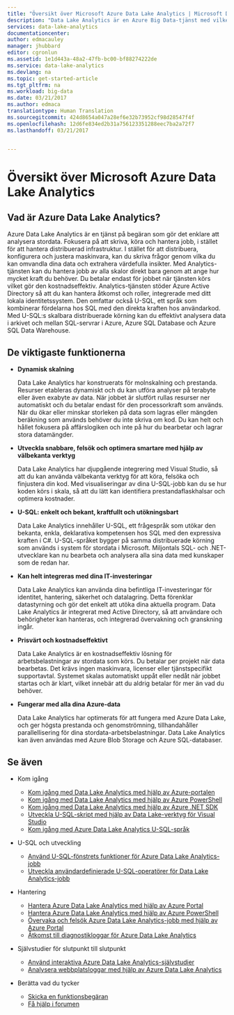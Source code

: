 ```yaml
---
title: "Översikt över Microsoft Azure Data Lake Analytics | Microsoft Docs"
description: "Data Lake Analytics är en Azure Big Data-tjänst med vilken du kan använda data för att driva ditt företag med hjälp av kunskap från dina data i molnet, oavsett deras storlek eller plats."
services: data-lake-analytics
documentationcenter: 
author: edmacauley
manager: jhubbard
editor: cgronlun
ms.assetid: 1e1d443a-48a2-47fb-bc00-bf88274222de
ms.service: data-lake-analytics
ms.devlang: na
ms.topic: get-started-article
ms.tgt_pltfrm: na
ms.workload: big-data
ms.date: 03/21/2017
ms.author: edmaca
translationtype: Human Translation
ms.sourcegitcommit: 424d8654a047a28ef6e32b73952cf98d28547f4f
ms.openlocfilehash: 12d6fe834ed2b31a756123351288eec7ba2a72f7
ms.lasthandoff: 03/21/2017


---
```

# <a name="overview-of-microsoft-azure-data-lake-analytics"></a>Översikt över Microsoft Azure Data Lake Analytics
## <a name="what-is-azure-data-lake-analytics"></a>Vad är Azure Data Lake Analytics?
Azure Data Lake Analytics är en tjänst på begäran som gör det enklare att analysera stordata. Fokusera på att skriva, köra och hantera jobb, i stället för att hantera distribuerad infrastruktur. I stället för att distribuera, konfigurera och justera maskinvara, kan du skriva frågor genom vilka du kan omvandla dina data och extrahera värdefulla insikter. Med Analytics-tjänsten kan du hantera jobb av alla skalor direkt bara genom att ange hur mycket kraft du behöver. Du betalar endast för jobbet när tjänsten körs vilket gör den kostnadseffektiv. Analytics-tjänsten stöder Azure Active Directory så att du kan hantera åtkomst och roller, integrerade med ditt lokala identitetssystem. Den omfattar också U-SQL, ett språk som kombinerar fördelarna hos SQL med den direkta kraften hos användarkod. Med U-SQL:s skalbara distribuerade körning kan du effektivt analysera data i arkivet och mellan SQL-servrar i Azure, Azure SQL Database och Azure SQL Data Warehouse.

## <a name="key-capabilities"></a>De viktigaste funktionerna
* **Dynamisk skalning**
  
    Data Lake Analytics har konstruerats för molnskalning och prestanda.  Resurser etableras dynamiskt och du kan utföra analyser på terabyte eller även exabyte av data. När jobbet är slutfört rullas resurser ner automatiskt och du betalar endast för den processorkraft som används. När du ökar eller minskar storleken på data som lagras eller mängden beräkning som används behöver du inte skriva om kod. Du kan helt och hållet fokusera på affärslogiken och inte på hur du bearbetar och lagrar stora datamängder.
* **Utveckla snabbare, felsök och optimera smartare med hjälp av välbekanta verktyg**
  
    Data Lake Analytics har djupgående integrering med Visual Studio, så att du kan använda välbekanta verktyg för att köra, felsöka och finjustera din kod. Med visualiseringar av dina U-SQL-jobb kan du se hur koden körs i skala, så att du lätt kan identifiera prestandaflaskhalsar och optimera kostnader.
* **U-SQL: enkelt och bekant, kraftfullt och utökningsbart**
  
    Data Lake Analytics innehåller U-SQL, ett frågespråk som utökar den bekanta, enkla, deklarativa kompetensen hos SQL med den expressiva kraften i C#. U-SQL-språket bygger på samma distribuerade körning som används i system för stordata i Microsoft. Miljontals SQL- och .NET-utvecklare kan nu bearbeta och analysera alla sina data med kunskaper som de redan har.
* **Kan helt integreras med dina IT-investeringar**
  
    Data Lake Analytics kan använda dina befintliga IT-investeringar för identitet, hantering, säkerhet och datalagring. Detta förenklar datastyrning och gör det enkelt att utöka dina aktuella program. Data Lake Analytics är integrerat med Active Directory, så att användare och behörigheter kan hanteras, och integrerad övervakning och granskning ingår.
* **Prisvärt och kostnadseffektivt**
  
    Data Lake Analytics är en kostnadseffektiv lösning för arbetsbelastningar av stordata som körs. Du betalar per projekt när data bearbetas. Det krävs ingen maskinvara, licenser eller tjänstspecifikt supportavtal. Systemet skalas automatiskt uppåt eller nedåt när jobbet startas och är klart, vilket innebär att du aldrig betalar för mer än vad du behöver.
* **Fungerar med alla dina Azure-data**
  
    Data Lake Analytics har optimerats för att fungera med Azure Data Lake, och ger högsta prestanda och genomströmning, tillhandahåller parallellisering för dina stordata-arbetsbelastningar.  Data Lake Analytics kan även användas med Azure Blob Storage och Azure SQL-databaser.

## <a name="see-also"></a>Se även
* Kom igång
  
  * [Kom igång med Data Lake Analytics med hjälp av Azure-portalen](data-lake-analytics-get-started-portal.md)
  * [Kom igång med Data Lake Analytics med hjälp av Azure PowerShell](data-lake-analytics-get-started-powershell.md)
  * [Kom igång med Data Lake Analytics med hjälp av Azure .NET SDK](data-lake-analytics-get-started-net-sdk.md)
  * [Utveckla U-SQL-skript med hjälp av Data Lake-verktyg för Visual Studio](data-lake-analytics-data-lake-tools-get-started.md)
  * [Kom igång med Azure Data Lake Analytics U-SQL-språk](data-lake-analytics-u-sql-get-started.md)
* U-SQL och utveckling
  
  * [Använd U-SQL-fönstrets funktioner för Azure Data Lake Analytics-jobb](data-lake-analytics-use-window-functions.md)
  * [Utveckla användardefinierade U-SQL-operatörer för Data Lake Analytics-jobb](data-lake-analytics-u-sql-develop-user-defined-operators.md)
* Hantering
  
  * [Hantera Azure Data Lake Analytics med hjälp av Azure Portal](data-lake-analytics-manage-use-portal.md)
  * [Hantera Azure Data Lake Analytics med hjälp av Azure PowerShell](data-lake-analytics-manage-use-powershell.md)
  * [Övervaka och felsök Azure Data Lake Analytics-jobb med hjälp av Azure Portal](data-lake-analytics-monitor-and-troubleshoot-jobs-tutorial.md)
  * [Åtkomst till diagnostikloggar för Azure Data Lake Analytics](data-lake-analytics-diagnostic-logs.md)
* Självstudier för slutpunkt till slutpunkt
  
  * [Använd interaktiva Azure Data Lake Analytics-självstudier](data-lake-analytics-use-interactive-tutorials.md)
  * [Analysera webbplatsloggar med hjälp av Azure Data Lake Analytics](data-lake-analytics-analyze-weblogs.md)
* Berätta vad du tycker
  
  <!-- Fixing broken links for Azure content migration from ACOM to DOCS. I can't find a suitable substitute for what appears to be a link that is no longer available. I am commenting out for now. The author can investigate in the future. Hyperlink text: Comment on our documentation backlog. Referenced file: data-lake-analytics-documentation-backlog.md -->
  * [Skicka en funktionsbegäran](http://aka.ms/adlafeedback)
  * [Få hjälp i forumen](http://aka.ms/adlaforums)


